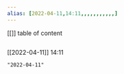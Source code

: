 ```yaml
---
alias: [2022-04-11,14:11,,,,,,,,,,,]
---
```

[[]]
table of content
```toc
```

[[2022-04-11]] 14:11

```query
"2022-04-11"
```